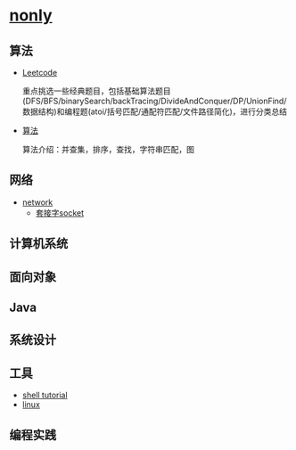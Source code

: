 # [nonly](https://github.com/nonly/note-book)

## 算法
- [Leetcode](notes/leetcode-algorithm.md)

  重点挑选一些经典题目，包括基础算法题目(DFS/BFS/binarySearch/backTracing/DivideAndConquer/DP/UnionFind/数据结构)和编程题(atoi/括号匹配/通配符匹配/文件路径简化)，进行分类总结
  
- [算法](notes/algorithm.md)

  算法介绍：并查集，排序，查找，字符串匹配，图
  
## 网络
- [network](notes/network/network.md)
  - [套接字socket](notes/network/socket.md)
## 计算机系统

## 面向对象

## Java

## 系统设计

## 工具
- [shell tutorial](notes/shell.md)
- [linux](notes/linux.md)

## 编程实践



